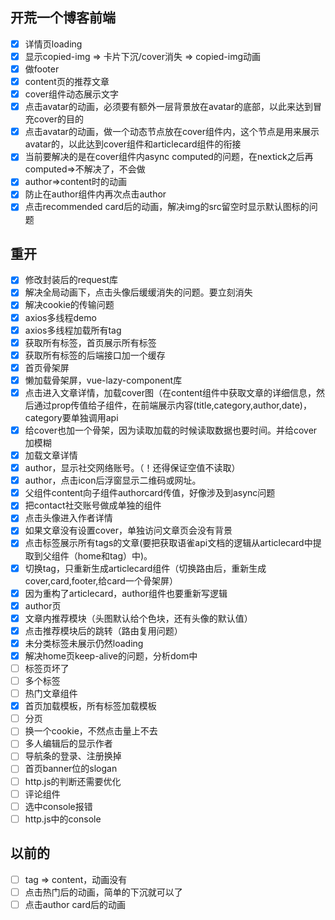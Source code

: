## 开荒一个博客前端
- [x] 详情页loading
- [x] 显示copied-img => 卡片下沉/cover消失 => copied-img动画
- [x] 做footer
- [x] content页的推荐文章
- [x] cover组件动态展示文字
- [x] 点击avatar的动画，必须要有额外一层背景放在avatar的底部，以此来达到冒充cover的目的
- [x] 点击avatar的动画，做一个动态节点放在cover组件内，这个节点是用来展示avatar的，以此达到cover组件和articlecard组件的衔接
- [x] 当前要解决的是在cover组件内async computed的问题，在nextick之后再computed=>不解决了，不会做
- [x] author=>content时的动画
- [x] 防止在author组件内再次点击author
- [x] 点击recommended card后的动画，解决img的src留空时显示默认图标的问题

## 重开
- [x] 修改封装后的request库
- [x] 解决全局动画下，点击头像后缓缓消失的问题。要立刻消失
- [x] 解决cookie的传输问题
- [x] axios多线程demo
- [x] axios多线程加载所有tag
- [x] 获取所有标签，首页展示所有标签
- [x] 获取所有标签的后端接口加一个缓存
- [x] 首页骨架屏
- [x] 懒加载骨架屏，vue-lazy-component库
- [x] 点击进入文章详情，加载cover图（在content组件中获取文章的详细信息，然后通过prop传值给子组件，在前端展示内容(title,category,author,date)，category要单独调用api
- [x] 给cover也加一个骨架，因为读取加载的时候读取数据也要时间。并给cover加模糊
- [x] 加载文章详情
- [x] author，显示社交网络账号。（！还得保证空值不读取）
- [x] author，点击icon后浮窗显示二维码或网址。
- [x] 父组件content向子组件authorcard传值，好像涉及到async问题
- [x] 把contact社交账号做成单独的组件
- [x] 点击头像进入作者详情
- [x] 如果文章没有设置cover，单独访问文章页会没有背景
- [x] 点击标签展示所有tags的文章(要把获取语雀api文档的逻辑从articlecard中提取到父组件（home和tag）中)。
- [x] 切换tag，只重新生成articlecard组件（切换路由后，重新生成cover,card,footer,给card一个骨架屏）
- [x] 因为重构了articlecard，author组件也要重新写逻辑
- [x] author页
- [x] 文章内推荐模块（头图默认给个色块，还有头像的默认值）
- [x] 点击推荐模块后的跳转（路由复用问题）
- [x] 未分类标签未展示仍然loading
- [x] 解决home页keep-alive的问题，分析dom中
- [ ] 标签页坏了
- [ ] 多个标签
- [ ] 热门文章组件
- [x] 首页加载模板，所有标签加载模板
- [ ] 分页
- [ ] 换一个cookie，不然点击量上不去
- [ ] 多人编辑后的显示作者
- [ ] 导航条的登录、注册换掉
- [ ] 首页banner位的slogan
- [ ] http.js的判断还需要优化
- [ ] 评论组件
- [ ] 选中console报错
- [ ] http.js中的console

## 以前的
- [ ] tag => content，动画没有
- [ ] 点击热门后的动画，简单的下沉就可以了
- [ ] 点击author card后的动画